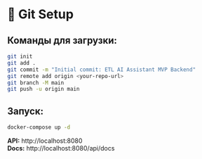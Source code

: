# 🚀 Git Setup

## Команды для загрузки:

```bash
git init
git add .
git commit -m "Initial commit: ETL AI Assistant MVP Backend"
git remote add origin <your-repo-url>
git branch -M main
git push -u origin main
```

## Запуск:
```bash
docker-compose up -d
```

**API:** http://localhost:8080  
**Docs:** http://localhost:8080/api/docs
